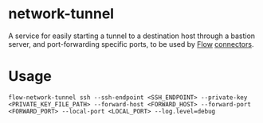 # network-tunnel

A service for easily starting a tunnel to a destination host through a bastion server, and port-forwarding specific ports, to be used by [Flow](https://github.com/estuary/flow) [connectors](https://github.com/estuary/connectors).

# Usage

```
flow-network-tunnel ssh --ssh-endpoint <SSH_ENDPOINT> --private-key <PRIVATE_KEY_FILE_PATH> --forward-host <FORWARD_HOST> --forward-port <FORWARD_PORT> --local-port <LOCAL_PORT> --log.level=debug
```
